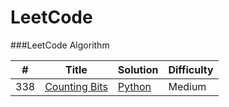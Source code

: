 LeetCode
========

###LeetCode Algorithm

| # | Title | Solution | Difficulty |
|---| ----- | -------- | ---------- |
|338|[Counting Bits](https://leetcode.com/problems/counting-bits) | [Python](./algorithms/python/CountingBit.py)|Medium|
